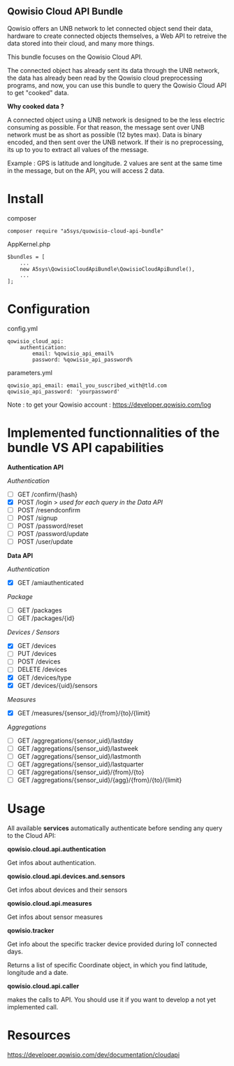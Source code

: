 ## Qowisio Cloud API Bundle ##

Qowisio offers an UNB network to let connected object send their data, hardware to create connected objects themselves, a Web API to retreive the data stored into their cloud, and many more things.

This bundle focuses on the Qowisio Cloud API.

The connected object has already sent its data through the UNB network, the data has already been read by the Qowisio cloud preprocessing programs, and now, you can use this bundle to query the Qowisio Cloud API to get "cooked" data.

**Why cooked data ?**

A connected object using a UNB network is designed to be the less electric consuming as possible. For that reason, the message sent over UNB network must be as short as possible (12 bytes max). Data is binary encoded, and then sent over the UNB network. If their is no preprocessing, its up to you to extract all values of the message.

Example : GPS is latitude and longitude. 2 values are sent at the same time in the message, but on the API, you will access 2 data.

# Install #

composer

    composer require "a5sys/quowisio-cloud-api-bundle"

AppKernel.php

    $bundles = [
        ...
        new A5sys\QowisioCloudApiBundle\QowisioCloudApiBundle(),
        ...
    ];

# Configuration #

config.yml

	qowisio_cloud_api:
     	authentication:
    	    email: %qowisio_api_email%
    	    password: %qowisio_api_password%

parameters.yml

	qowisio_api_email: email_you_suscribed_with@tld.com
    qowisio_api_password: 'yourpassword'

Note : to get your Qowisio account : https://developer.qowisio.com/log

# Implemented functionnalities of the bundle VS API capabilities #

**Authentication API**

*Authentication*

- [ ] GET /confirm/{hash}
- [x] POST /login > *used for each query in the Data API*
- [ ] POST /resendconfirm
- [ ] POST /signup
- [ ] POST /password/reset
- [ ] POST /password/update
- [ ] POST /user/update

**Data API**

*Authentication*

- [x] GET /amiauthenticated

*Package*

- [ ] GET /packages
- [ ] GET /packages/{id}

*Devices / Sensors*

- [x] GET /devices
- [ ] PUT /devices
- [ ] POST /devices
- [ ] DELETE /devices
- [x] GET /devices/type
- [x] GET /devices/{uid}/sensors

*Measures*

- [x] GET /measures/{sensor_id}/{from}/{to}/{limit}

*Aggregations*

- [ ] GET /aggregations/{sensor_uid}/lastday
- [ ] GET /aggregations/{sensor_uid}/lastweek
- [ ] GET /aggregations/{sensor_uid}/lastmonth
- [ ] GET /aggregations/{sensor_uid}/lastquarter
- [ ] GET /aggregations/{sensor_uid}/{from}/{to}
- [ ] GET /aggregations/{sensor_uid}/{agg}/{from}/{to}/{limit}

# Usage #

All available **services** automatically authenticate before sending any query to the Cloud API:

**qowisio.cloud.api.authentication**

Get infos about authentication. 

**qowisio.cloud.api.devices.and.sensors**

Get infos about devices and their sensors

**qowisio.cloud.api.measures**

Get infos about sensor measures
        
**qowisio.tracker**

Get info about the specific tracker device provided during IoT connected days.

Returns a list of specific Coordinate object, in which you find latitude, longitude and a date. 

**qowisio.cloud.api.caller**

makes the calls to API. You should use it if you want to develop a not yet implemented call.

# Resources #
https://developer.qowisio.com/dev/documentation/cloudapi

